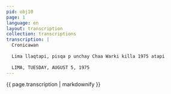 ```yaml
---
pid: obj10
page: 1
language: en
layout: transcription
collection: transcriptions
transcription: |
  Cronicawan
  
  Lima llaqtapi, pisqa p unchay Chaa Warki killa 1975 atapi
  
  LIMA, TUESDAY, AUGUST 5, 1975
---
```


{{ page.transcription | markdownify }}
